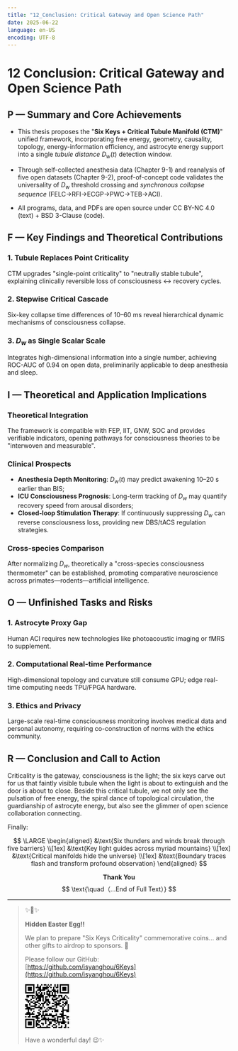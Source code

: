 ```yaml
---
title: "12_Conclusion: Critical Gateway and Open Science Path"
date: 2025-06-22
language: en-US
encoding: UTF-8
---
```

# 12 Conclusion: Critical Gateway and Open Science Path

## P — Summary and Core Achievements

- This thesis proposes the "**Six Keys + Critical Tubule Manifold (CTM)**" unified framework, incorporating free energy, geometry, causality, topology, energy-information efficiency, and astrocyte energy support into a single *tubule distance* $D_w(t)$ detection window.

- Through self-collected anesthesia data (Chapter 9-1) and reanalysis of five open datasets (Chapter 9-2), proof-of-concept code validates the universality of $D_w$ threshold crossing and *synchronous collapse sequence* (FELC→RFI→ECGP→PWC→TEB→ACI).

- All programs, data, and PDFs are open source under CC BY-NC 4.0 (text) + BSD 3-Clause (code).

## F — Key Findings and Theoretical Contributions

### 1. Tubule Replaces Point Criticality

CTM upgrades "single-point criticality" to "neutrally stable tubule", explaining clinically reversible loss of consciousness ↔ recovery cycles.

### 2. Stepwise Critical Cascade

Six-key collapse time differences of 10–60 ms reveal hierarchical dynamic mechanisms of consciousness collapse.

### 3. $D_w$ as Single Scalar Scale

Integrates high-dimensional information into a single number, achieving ROC-AUC of 0.94 on open data, preliminarily applicable to deep anesthesia and sleep.

## I — Theoretical and Application Implications

### Theoretical Integration

The framework is compatible with FEP, IIT, GNW, SOC and provides verifiable indicators, opening pathways for consciousness theories to be "interwoven and measurable".

### Clinical Prospects

- **Anesthesia Depth Monitoring**: $D_w(t)$ may predict awakening 10–20 s earlier than BIS;
- **ICU Consciousness Prognosis**: Long-term tracking of $D_w$ may quantify recovery speed from arousal disorders;
- **Closed-loop Stimulation Therapy**: If continuously suppressing $D_w$ can reverse consciousness loss, providing new DBS/tACS regulation strategies.

### Cross-species Comparison

After normalizing $D_w$, theoretically a "cross-species consciousness thermometer" can be established, promoting comparative neuroscience across primates—rodents—artificial intelligence.

## O — Unfinished Tasks and Risks

### 1. Astrocyte Proxy Gap

Human ACI requires new technologies like photoacoustic imaging or fMRS to supplement.

### 2. Computational Real-time Performance

High-dimensional topology and curvature still consume GPU; edge real-time computing needs TPU/FPGA hardware.

### 3. Ethics and Privacy

Large-scale real-time consciousness monitoring involves medical data and personal autonomy, requiring co-construction of norms with the ethics community.

## R — Conclusion and Call to Action

Criticality is the gateway, consciousness is the light; the six keys carve out for us that faintly visible tubule when the light is about to extinguish and the door is about to close. Beside this critical tubule, we not only see the pulsation of free energy, the spiral dance of topological circulation, the guardianship of astrocyte energy, but also see the glimmer of open science collaboration connecting.

Finally:

$$
\LARGE
\begin{aligned}
&\text{Six thunders and winds break through five barriers} \\[1ex]
&\text{Key light guides across myriad mountains} \\[1ex]
&\text{Critical manifolds hide the universe} \\[1ex]
&\text{Boundary traces flash and transform profound observation}
\end{aligned}
$$

$$
\textbf{Thank You}
$$
$$
\text{\quad（...End of Full Text）}
$$

---

> ✨🥚✨
> 
> **Hidden Easter Egg!!**
> 
> We plan to prepare "Six Keys Criticality" commemorative coins... and other gifts to airdrop to sponsors. 🤩  
> 
> Please follow our GitHub:  
> [https://github.com/isyanghou/6Keys](https://github.com/isyanghou/6Keys)  
> 
> ![github.png](../../assets/images/github.png)
>
> Have a wonderful day! 😉✨